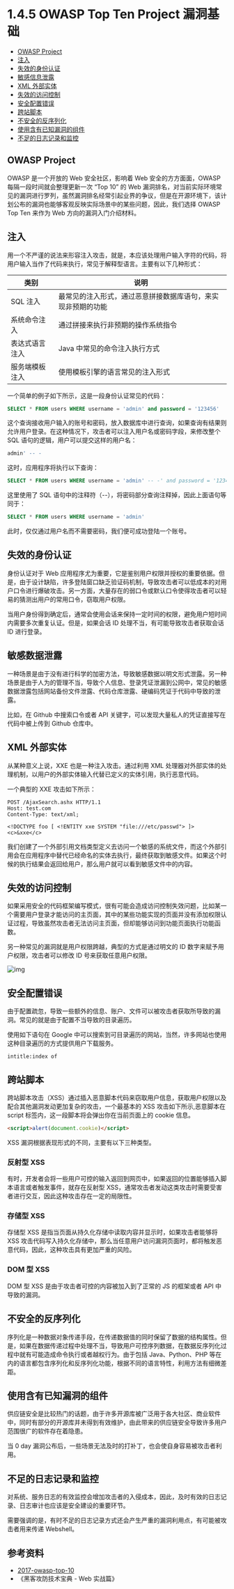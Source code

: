 # 1.4.5 OWASP Top Ten Project 漏洞基础

- [OWASP Project](#owasp-project)
- [注入](#注入)
- [失效的身份认证](#失效的身份认证)
- [敏感信息泄露](#敏感信息泄露)
- [XML 外部实体](#xml-外部实体)
- [失效的访问控制](#失效的访问控制)
- [安全配置错误](#安全配置的错误)
- [跨站脚本](#跨站脚本)
- [不安全的反序列化](#不安全的反序列化)
- [使用含有已知漏洞的组件](#使用含有已知漏洞的组件)
- [不足的日志记录和监控](#不足的日志记录和监控)

## OWASP Project

OWASP 是一个开放的 Web 安全社区，影响着 Web 安全的方方面面，OWASP 每隔一段时间就会整理更新一次 “Top 10” 的 Web 漏洞排名，对当前实际环境常见的漏洞进行罗列，虽然漏洞排名经常引起业界的争议，但是在开源环境下，该计划公布的漏洞也能够客观反映实际场景中的某些问题，因此，我们选择 OWASP Top Ten 来作为 Web 方向的漏洞入门介绍材料。

## 注入

用一个不严谨的说法来形容注入攻击，就是，本应该处理用户输入字符的代码，将用户输入当作了代码来执行，常见于解释型语言。主要有以下几种形式：

| 类别 | 说明 |
| --- | --- |
| SQL 注入 | 最常见的注入形式，通过恶意拼接数据库语句，来实现非预期的功能 |
| 系统命令注入 | 通过拼接来执行非预期的操作系统指令 |
| 表达式语言注入 | Java 中常见的命令注入执行方式 |
| 服务端模板注入 | 使用模板引擎的语言常见的注入形式 |

一个简单的例子如下所示，这是一段身份认证常见的代码：

```sql
SELECT * FROM users WHERE username = 'admin' and password = '123456'
```

这个查询接收用户输入的账号和密码，放入数据库中进行查询，如果查询有结果则允许用户登录。在这种情况下，攻击者可以注入用户名或密码字段，来修改整个 SQL 语句的逻辑，用户可以提交这样的用户名：

```sql
admin' -- -
```

这时，应用程序将执行以下查询：

```sql
SELECT * FROM users WHERE username = 'admin' -- -' and password = '123456'
```

这里使用了 SQL 语句中的注释符（--），将密码部分查询注释掉，因此上面语句等同于：

```sql
SELECT * FROM users WHERE username = 'admin'
```

此时，仅仅通过用户名而不需要密码，我们便可成功登陆一个账号。

## 失效的身份认证

身份认证对于 Web 应用程序尤为重要，它是鉴别用户权限并授权的重要依据。但是，由于设计缺陷，许多登陆窗口缺乏验证码机制，导致攻击者可以低成本的对用户口令进行爆破攻击。另一方面，大量存在的弱口令或默认口令使得攻击者可以轻易的猜测出用户的常用口令，窃取用户权限。

当用户身份得到确定后，通常会使用会话来保持一定时间的权限，避免用户短时间内需要多次重复认证。但是，如果会话 ID 处理不当，有可能导致攻击者获取会话 ID 进行登录。

## 敏感数据泄露

一种场景是由于没有进行科学的加密方法，导致敏感数据以明文形式泄露。另一种场景是由于人为的管理不当，导致个人信息、登录凭证泄漏到公网中，常见的敏感数据泄露包括网站备份文件泄露、代码仓库泄露、硬编码凭证于代码中导致的泄露。

比如，在 Github 中搜索口令或者 API 关键字，可以发现大量私人的凭证直接写在代码中被上传到 Github 仓库中。

## XML 外部实体

从某种意义上说，XXE 也是一种注入攻击。通过利用 XML 处理器对外部实体的处理机制，以用户的外部实体输入代替已定义的实体引用，执行恶意代码。

一个典型的 XXE 攻击如下所示：

```http
POST /AjaxSearch.ashx HTTP/1.1
Host: test.com
Content-Type: text/xml;

<!DOCTYPE foo [ <!ENTITY xxe SYSTEM "file:///etc/passwd"> ]>
<c>&xxe</c>
```

我们创建了一个外部引用文档类型定义去访问一个敏感的系统文件，而这个外部引用会在应用程序中替代已经命名的实体去执行，最终获取到敏感文件。如果这个时候的执行结果会返回给用户，那么用户就可以看到敏感文件中的内容。

## 失效的访问控制

如果采用安全的代码框架编写模式，很有可能会造成访问控制失效问题，比如某一个需要用户登录才能访问的主页面，其中的某些功能实现的页面并没有添加权限认证过程，导致虽然攻击者无法访问主页面，但却能够访问到功能页面执行功能函数。

另一种常见的漏洞就是用户权限跨越，典型的方式是通过明文的 ID 数字来赋予用户权限，攻击者可以修改 ID 号来获取任意用户权限。

![img](../pic/1.4.5_access_control.png)

## 安全配置错误

由于配置疏忽，导致一些额外的信息、账户、文件可以被攻击者获取所导致的漏洞。常见的就是由于配置不当导致的目录遍历。

使用如下语句在 Google 中可以搜索到可目录遍历的网站，当然，许多网站也使用这种目录遍历的方式提供用户下载服务。

```text
intitle:index of
```

## 跨站脚本

跨站脚本攻击（XSS）通过插入恶意脚本代码来窃取用户信息，获取用户权限以及配合其他漏洞发动更加复杂的攻击，一个最基本的 XSS 攻击如下所示,恶意脚本在 script 标签内，这一段脚本将会弹出你在当前页面上的 cookie 信息。

```html
<script>alert(document.cookie)</script>
```

XSS 漏洞根据表现形式的不同，主要有以下三种类型。

### 反射型 XSS

有时，开发者会将一些用户可控的输入返回到网页中，如果返回的位置能够插入脚本语言或者触发事件，就存在反射型 XSS，通常攻击者发动这类攻击时需要受害者进行交互，因此这种攻击存在一定的局限性。

### 存储型 XSS

存储型 XSS 是指当页面从持久化存储中读取内容并显示时，如果攻击者能够将 XSS 攻击代码写入持久化存储中，那么当任意用户访问漏洞页面时，都将触发恶意代码，因此，这种攻击具有更加严重的风险。

### DOM 型 XSS

DOM 型 XSS 是由于攻击者可控的内容被加入到了正常的 JS 的框架或者 API 中导致的漏洞。

## 不安全的反序列化

序列化是一种数据对象传递手段，在传递数据值的同时保留了数据的结构属性。但是，如果在数据传递过程中处理不当，导致用户可控序列数据，在数据反序列化过程中就有可能造成命令执行或者越权行为。由于包括 Java、Python、PHP 等在内的语言都包含序列化和反序列化功能，根据不同的语言特性，利用方法有细微差距。

## 使用含有已知漏洞的组件

供应链安全是比较热门的话题，由于许多开源库被广泛用于各大社区、商业软件中，同时有部分的开源库并未得到有效维护，由此带来的供应链安全导致许多用户范围很广的软件存在着隐患。

当 0 day 漏洞公布后，一些场景无法及时的打补丁，也会使自身容易被攻击者利用。

## 不足的日志记录和监控

对系统、服务日志的有效监控会增加攻击者的入侵成本，因此，及时有效的日志记录、日志审计也应该是安全建设的重要环节。

需要强调的是，有时不足的日志记录方式还会产生严重的漏洞利用点，有可能被攻击者用来传递 Webshell。

## 参考资料

- [2017-owasp-top-10](http://www.owasp.org.cn/owasp-project/2017-owasp-top-10)
- 《黑客攻防技术宝典 - Web 实战篇》

